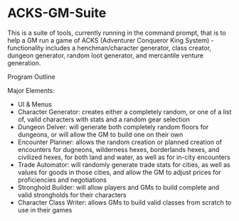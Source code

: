# ACKS-GM-Suite
This is a suite of tools, currently running in the command prompt, that is to help a GM run a game of ACKS (Adventurer Conqueror King System) - functionality includes a henchman/character generator, class creator, dungeon generator, random loot generator, and mercantile venture generation.


Program Outline

Major Elements:
- UI & Menus
- Character Generator: creates either a completely random, or one of a list of, valid characters with stats and a random gear selection
- Dungeon Delver: will generate both completely random floors for dungeons, or will allow the GM to build one on their own
- Encounter Planner: allows the random creation or planned creation of encounters for dugneons, wilderness hexes, borderlands hexes, and civilized hexes, for both land and water, as well as for in-city encounters
- Trade Automator: will randomly generate trade stats for cities, as well as values for goods in those cities, and allow the GM to adjust prices for proficiencies and negotiations
- Stronghold Builder: will allow players and GMs to build complete and valid strongholds for their characters
- Character Class Writer: allows GMs to build valid classes from scratch to use in their games

